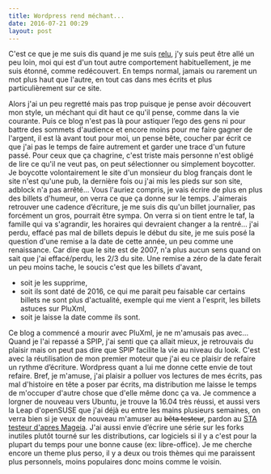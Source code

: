 ```yaml
---
title: Wordpress rend méchant...
date: 2016-07-21 00:29
layout: post
---
```


C'est ce que je me suis dis quand je me suis
[relu](http://passiongnulinux.tuxfamily.org/?p=415), j'y suis peut être
allé un peu loin, moi qui est d'un tout autre comportement
habituellement, je me suis étonné, comme redécouvert. En temps normal,
jamais ou rarement un mot plus haut que l'autre, en tout cas dans mes
écrits et plus particulièrement sur ce site.  
<!--more-->  
Alors j'ai un peu regretté mais pas trop puisque je pense avoir
découvert mon style, un méchant qui dit haut ce qu'il pense, comme dans
la vie courante. Puis ce blog n'est pas là pour astiquer l’ego des gens
ni pour battre des sommets d'audience et encore moins pour me faire
gagner de l'argent, il est là avant tout pour moi, un pense bête,
coucher par écrit ce que j'ai pas le temps de faire autrement et garder
une trace d'un future passé. Pour ceux que ça chagrine, c'est triste
mais personne n'est obligé de lire ce qu'il ne veut pas, on peut
sélectionner ou simplement boycotter. Je boycotte volontairement le site
d'un monsieur du blog français dont le site n'est qu'une pub, la
dernière fois ou j'ai mis les pieds sur son site, adblock n'a pas
arrêté... Vous l'auriez compris, je vais écrire de plus en plus des
billets d'humeur, on verra ce que ça donne sur le temps. J'aimerais
retrouver une cadence d’écriture, je me suis dis qu'un billet
journalier, pas forcément un gros, pourrait être sympa. On verra si on
tient entre le taf, la famille qui va s'agrandir, les horaires qui
devraient changer a la rentré... j'ai perdu, effacé pas mal de billets
depuis le début du site, je me suis posé la question d'une remise a la
date de cette année, un peu comme une renaissance. Car dire que le site
est de 2007, n'a plus aucun sens quand on sait que j'ai effacé/perdu,
les 2/3 du site. Une remise a zéro de la date ferait un peu moins tache,
le soucis c'est que les billets d'avant,

-   soit je les supprime,
-   soit ils sont daté de 2016, ce qui me parait peu faisable car
    certains billets ne sont plus d'actualité, exemple qui me vient a
    l'esprit, les billets astuces sur PluXml,
-   soit je laisse la date comme ils sont.

Ce blog a commencé a mourir avec PluXml, je ne m'amusais pas avec...
Quand je l'ai repassé a SPIP, j'ai senti que ça allait mieux, je
retrouvais du plaisir mais on peut pas dire que SPIP facilite la vie au
niveau du look. C'est avec la réutilisation de mon premier moteur que
j'ai eu ce plaisir de refaire un rythme d’écriture. Wordpress quant a
lui me donne cette envie de tout refaire. Bref, je m'amuse, j'ai plaisir
a polluer vos lectures de mes écrits, pas mal d'histoire en tête a poser
par écrits, ma distribution me laisse le temps de m'occuper d'autre
chose que d'elle même donc ça va. Je commence a lorgner de nouveau vers
Ubuntu, je trouve la 16.04 très réussi, et aussi vers la Leap d'openSUSE
que j'ai déjà eu entre les mains plusieurs semaines, on verra bien si je
veux de nouveau m'amuser au ~~bêta testeur~~, pardon au [STA testeur
d'apres Mageia](http://passiongnulinux.tuxfamily.org/?p=415). J'ai aussi
envie d’écrire une série sur les forks inutiles plutôt tourné sur les
distributions, car logiciels si il y a c'est pour la plupart du temps
pour une bonne cause (ex: libre-office). Je me cherche encore un theme
plus perso, il y a deux ou trois thèmes qui me paraissent plus
personnels, moins populaires donc moins comme le voisin.  
